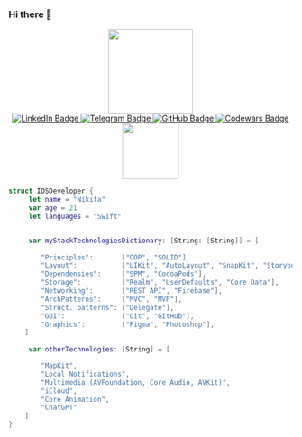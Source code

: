### Hi there 👋
<div id="header" align="center">
  <img src="https://media.giphy.com/media/du3J3cXyzhj75IOgvA/giphy.gif" width="150"/>
</div>
<div id="badges" align="center">
  <a href="https://www.linkedin.com/in/mykyta-korniuk">
    <img src="https://img.shields.io/badge/linkedin-%231E77B5.svg?&style=for-the-badge&logo=linkedin&logoColor=white" alt="LinkedIn Badge"/>
  </a>
  <a href="https://t.me/privetyanikita">
    <img src="https://img.shields.io/badge/Telegram-1E90FF?style=for-the-badge&logo=telegram&logoColor=white" alt="Telegram Badge"/>
  </a>
   <a href="https://github.com/Privetyanikita">
    <img src="https://img.shields.io/badge/Github-gray?style=for-the-badge&logo=github&logoColor=white" alt="GitHub Badge"/>
  </a>
    <a href="https://www.codewars.com/users/PrivetyaNikita">
    <img src="https://img.shields.io/badge/Codewars-B1361E?style=for-the-badge&logo=codewars&logoColor=white" alt="Codewars Badge"/>
  </a>
</div>
<div id="header" align="center">
  <img src="https://komarev.com/ghpvc/?username=Privetyanikita&style=flat-square&color=blue" alt="" width="100"/>
</div>

```swift
struct IOSDeveloper {
     let name = "Nikita"
     var age = 21
     let languages = "Swift"


     var myStackTechnologiesDictionary: [String: [String]] = [
        
        "Principles":       ["OOP", "SOLID"],
        "Layout":           ["UIKit", "AutoLayout", "SnapKit", "Storyboard"],
        "Dependensies":     ["SPM", "CocoaPods"],
        "Storage":          ["Realm", "UserDefaults", "Core Data"],
        "Networking":       ["REST API", "Firebase"],
        "ArchPatterns":     ["MVC", "MVP"],
        "Struct. patterns": ["Delegate"],
        "GUI":              ["Git", "GitHub"],
        "Graphics":         ["Figma", "Photoshop"],
    ]
    
     var otherTechnologies: [String] = [

        "MapKit",
        "Local Notifications",
        "Multimedia (AVFoundation, Core Audio, AVKit)",
        "iCloud",
        "Core Animation",
        "ChatGPT"
    ]
}

```
<!--

**Privetyanikita/Privetyanikita** is a ✨ _special_ ✨ repository because its `README.md` (this file) appears on your GitHub profile.

Here are some ideas to get you started:

- 🔭 I’m currently working on ...
- 🌱 I’m currently learning ...
- 👯 I’m looking to collaborate on ...
- 🤔 I’m looking for help with ...
- 💬 Ask me about ...
- 📫 How to reach me: ...
- 😄 Pronouns: ...
- ⚡ Fun fact: ...
-->
